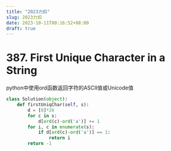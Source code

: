 ```yaml
---
title: "2023力扣"
slug: 2023力扣
date: 2023-10-11T00:16:52+08:00
draft: true
---
```


<!--more-->

# 387. First Unique Character in a String

python中使用ord函数返回字符的ASCII值或Unicode值

```python
class Solution(object):
    def firstUniqChar(self, s):
        d = [0]*26
        for c in s:
            d[ord(c)-ord('a')] += 1
        for i, c in enumerate(s):
            if d[ord(c)-ord('a')] == 1:
                return i
        return -1
```
